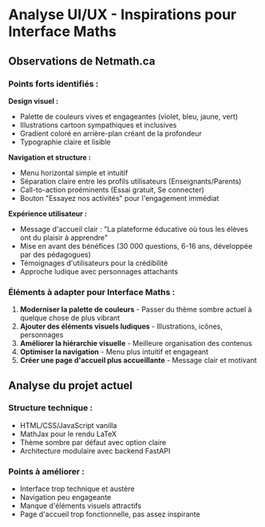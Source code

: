 # Analyse UI/UX - Inspirations pour Interface Maths

## Observations de Netmath.ca

### Points forts identifiés :

**Design visuel :**

- Palette de couleurs vives et engageantes (violet, bleu, jaune, vert)
- Illustrations cartoon sympathiques et inclusives
- Gradient coloré en arrière-plan créant de la profondeur
- Typographie claire et lisible

**Navigation et structure :**

- Menu horizontal simple et intuitif
- Séparation claire entre les profils utilisateurs (Enseignants/Parents)
- Call-to-action proéminents (Essai gratuit, Se connecter)
- Bouton "Essayez nos activités" pour l'engagement immédiat

**Expérience utilisateur :**

- Message d'accueil clair : "La plateforme éducative où tous les élèves ont du plaisir à apprendre"
- Mise en avant des bénéfices (30 000 questions, 6-16 ans, développée par des pédagogues)
- Témoignages d'utilisateurs pour la crédibilité
- Approche ludique avec personnages attachants

### Éléments à adapter pour Interface Maths :

1. **Moderniser la palette de couleurs** - Passer du thème sombre actuel à quelque chose de plus vibrant
2. **Ajouter des éléments visuels ludiques** - Illustrations, icônes, personnages
3. **Améliorer la hiérarchie visuelle** - Meilleure organisation des contenus
4. **Optimiser la navigation** - Menu plus intuitif et engageant
5. **Créer une page d'accueil plus accueillante** - Message clair et motivant

## Analyse du projet actuel

### Structure technique :

- HTML/CSS/JavaScript vanilla
- MathJax pour le rendu LaTeX
- Thème sombre par défaut avec option claire
- Architecture modulaire avec backend FastAPI

### Points à améliorer :

- Interface trop technique et austère
- Navigation peu engageante
- Manque d'éléments visuels attractifs
- Page d'accueil trop fonctionnelle, pas assez inspirante
